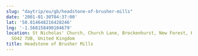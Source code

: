 ```yaml
---
slug: "daytrip/eu/gb/headstone-of-brusher-mills"
date: '2001-01-30T04:37:00'
lat: '50.814648216428246'
lng: '-1.568158490104679'
location: St Nicholas' Church, Church Lane, Brockenhurst, New Forest, Hampshire, England,
  SO42 7UB, United Kingdom
title: Headstone of Brusher Mills
---
```



